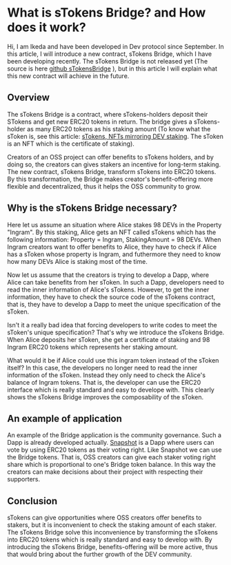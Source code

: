 # What is sTokens Bridge? and How does it work?
Hi, I am Ikeda and have been developed in Dev protocol since September.
In this article, I will introduce a new contract, sTokens Bridge, which I have been developing recently.
The sTokens Bridge is not released yet (The source is here [github sTokensBridge](https://github.com/dev-protocol/s-tokens-bridge) ),
but in this article I will explain what this new contract will achieve in the future.

## Overview
The sTokens Bridge is a contract, where sTokens-holders deposit their STokens and get new ERC20 tokens in return.
The bridge gives a sTokens-holder as many ERC20 tokens as his staking amount
(To know what the sToken is, see this article: [sTokens, NFTs mirroring DEV staking](https://medium.com/devprtcl/stokens-nfts-mirroring-dev-staking-b41f93d0f8a6).
The sToken is an NFT which is the certificate of staking).

Creators of an OSS project can offer benefits to sTokens holders, 
and by doing so, the creators can gives stakers an incentive for long-term staking.
The new contract, sTokens Bridge, transform sTokens into ERC20 tokens.
By this transformation, 
the Bridge makes creator's benefit-offering more flexible and decentralized, thus it helps the OSS community to grow.

## Why is the sTokens Bridge necessary?
Here let us assume an situation where Alice stakes 98 DEVs in the Property "Ingram".
By this staking, Alice gets an NFT called sTokens
which has the following information: Property = Ingram, StakingAmount = 98 DEVs.
When Ingram creators want to offer benefits to Alice,
they have to check if Alice has a sToken whose property is Ingram,
and futhermore they need to know how many DEVs Alice is staking most of the time.

Now let us assume that the creators is trying to develop a Dapp, where Alice can take benefits from her sToken.
In such a Dapp, developers need to read the inner information of Alice's sTokens. 
However, to get the inner information,
they have to check the source code of the sTokens contract,
that is, they have to develop a Dapp to meet the unique specification of the sToken.

Isn't it a really bad idea that forcing developers to write codes to meet the sToken's unique specification?
That's why we introduce the sTokens Bridge.
When Alice deposits her sToken,
she get a certificate of staking and 98 Ingram ERC20 tokens which represents her staking amount.

What would it be if Alice could use this ingram token instead of the sToken itself?
In this case, the developers no longer need to read the inner information of the sToken.
Instead they only need to check the Alice's balance of Ingram tokens.
That is, the developer can use the ERC20 interface which is really standard and easy to develope with.
This clearly shows the sTokens Bridge improves the composability of the sToken.

## An example of application
An example of the Bridge application is the community governance.
Such a Dapp is already developed actually.
[Snapshot](snapshot.org) is a Dapp where users can vote by using ERC20 tokens as their voting right.
Like Snapshot we can use the Bridge tokens.
That is, OSS creators can give each staker voting right share which is proportional to one's Bridge token balance.
In this way the creators can make decisions about their project with respecting their supporters.

## Conclusion
sTokens can give opportunities where OSS creators offer benefits to stakers,
but it is inconvenient to check the staking amount of each staker.
The sTokens Bridge solve this inconvenience by transforming the sTokens into ERC20 tokens which is really standard and easy to develop with.
By introducing the sTokens Bridge, benefits-offering will be more active,
thus that would bring about the further growth of the DEV community.



